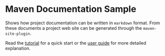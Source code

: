 # Maven Documentation Sample

Shows how project documentation can be written in `markdown` format. From these documents a project web site can be generated through the `maven-site-plugin`.

Read the [tutorial](src/documentation/tutorial.md) for a quick start or the [user guide](src/documentation/user-guide.md) for more detailed explanation.
